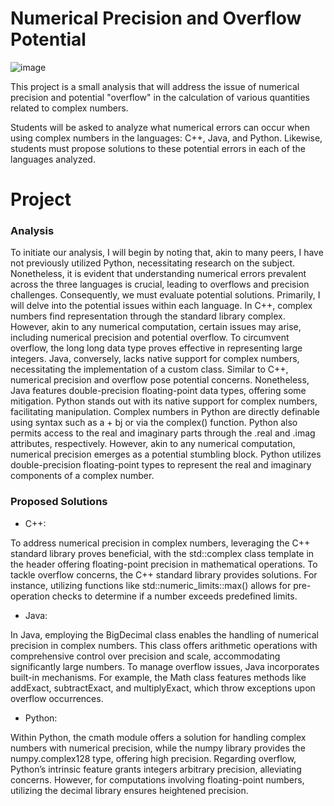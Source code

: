 # Numerical Precision and Overflow Potential
![image](https://github.com/ismaelucky342/U-Tad/assets/153450550/c51ac286-8f6e-4655-a271-369b80951b5e)

This project is a small analysis that will address the issue of numerical precision and potential "overflow" in the calculation of various quantities related to complex numbers.

Students will be asked to analyze what numerical errors can occur when using complex numbers in the languages: C++, Java, and Python. Likewise, students must propose solutions to these potential errors in each of the languages analyzed.

# Project 

### Analysis 

To initiate our analysis, I will begin by noting that, akin to many peers, I have not previously utilized Python, necessitating research on the subject. Nonetheless, it is evident that understanding numerical errors prevalent across the three languages is crucial, leading to overflows and precision challenges. Consequently, we must evaluate potential solutions. Primarily, I will delve into the potential issues within each language.
In C++, complex numbers find representation through the standard library complex. However, akin to any numerical computation, certain issues may arise, including numerical precision and potential overflow. To circumvent overflow, the long long data type proves effective in representing large integers.
Java, conversely, lacks native support for complex numbers, necessitating the implementation of a custom class. Similar to C++, numerical precision and overflow pose potential concerns. Nonetheless, Java features double-precision floating-point data types, offering some mitigation.
Python stands out with its native support for complex numbers, facilitating manipulation. Complex numbers in Python are directly definable using syntax such as a + bj or via the complex() function. Python also permits access to the real and imaginary parts through the .real and .imag attributes, respectively.
However, akin to any numerical computation, numerical precision emerges as a potential stumbling block. Python utilizes double-precision floating-point types to represent the real and imaginary components of a complex number.

### Proposed Solutions

- C++:
  
To address numerical precision in complex numbers, leveraging the C++ standard library proves beneficial, with the std::complex class template in the <complex> header offering floating-point precision in mathematical operations.
To tackle overflow concerns, the C++ standard library provides solutions. For instance, utilizing functions like std::numeric_limits::max() allows for pre-operation checks to determine if a number exceeds predefined limits.
- Java:
  
In Java, employing the BigDecimal class enables the handling of numerical precision in complex numbers. This class offers arithmetic operations with comprehensive control over precision and scale, accommodating significantly large numbers.
To manage overflow issues, Java incorporates built-in mechanisms. For example, the Math class features methods like addExact, subtractExact, and multiplyExact, which throw exceptions upon overflow occurrences.
- Python:
  
Within Python, the cmath module offers a solution for handling complex numbers with numerical precision, while the numpy library provides the numpy.complex128 type, offering high precision.
Regarding overflow, Python’s intrinsic feature grants integers arbitrary precision, alleviating concerns. However, for computations involving floating-point numbers, utilizing the decimal library ensures heightened precision.

